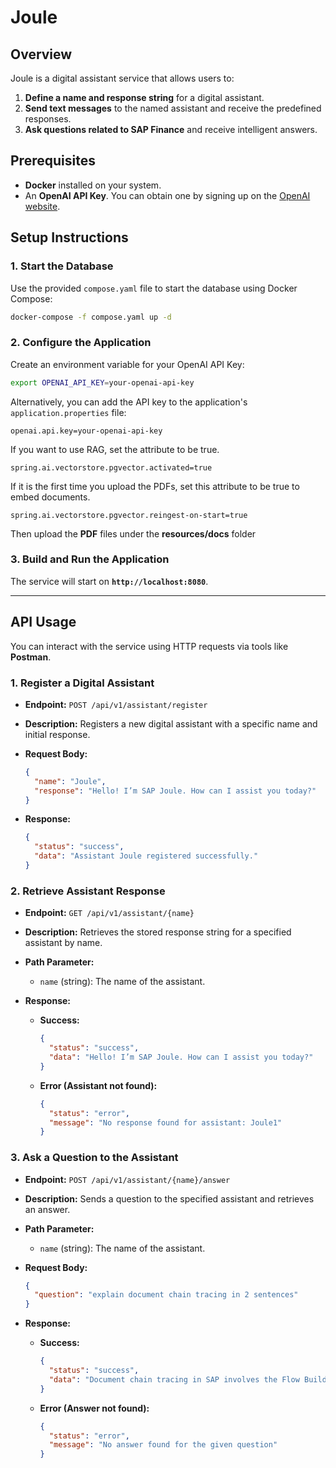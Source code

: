 # Joule

## Overview

Joule is a digital assistant service that allows users to:

1. **Define a name and response string** for a digital assistant.
2. **Send text messages** to the named assistant and receive the predefined responses.
3. **Ask questions related to SAP Finance** and receive intelligent answers.

## Prerequisites

- **Docker** installed on your system.
- An **OpenAI API Key**. You can obtain one by signing up on the [OpenAI website](https://openai.com/).

## Setup Instructions

### 1. Start the Database

Use the provided `compose.yaml` file to start the database using Docker Compose:

```bash
docker-compose -f compose.yaml up -d
```

### 2. Configure the Application

Create an environment variable for your OpenAI API Key:



  ```bash
  export OPENAI_API_KEY=your-openai-api-key
  ```


Alternatively, you can add the API key to the application's `application.properties` file:

```properties
openai.api.key=your-openai-api-key
```

If you want to use RAG, set the attribute to be true.

```properties
spring.ai.vectorstore.pgvector.activated=true
```

If it is the first time you upload the PDFs, set this attribute to be true to embed documents.

```properties
spring.ai.vectorstore.pgvector.reingest-on-start=true
```

Then upload the **PDF** files under the **resources/docs** folder

### 3. Build and Run the Application

The service will start on **`http://localhost:8080`**.

---

## API Usage

You can interact with the service using HTTP requests via tools like **Postman**.

### 1. Register a Digital Assistant

- **Endpoint:** `POST /api/v1/assistant/register`
- **Description:** Registers a new digital assistant with a specific name and initial response.
- **Request Body:**

  ```json
  {
    "name": "Joule",
    "response": "Hello! I’m SAP Joule. How can I assist you today?"
  }
  ```

- **Response:**

  ```json
  {
    "status": "success",
    "data": "Assistant Joule registered successfully."
  }
  ```

### 2. Retrieve Assistant Response

- **Endpoint:** `GET /api/v1/assistant/{name}`
- **Description:** Retrieves the stored response string for a specified assistant by name.
- **Path Parameter:**

    - `name` (string): The name of the assistant.

- **Response:**

    - **Success:**

      ```json
      {
        "status": "success",
        "data": "Hello! I’m SAP Joule. How can I assist you today?"
      }
      ```

    - **Error (Assistant not found):**

      ```json
      {
        "status": "error",
        "message": "No response found for assistant: Joule1"
      }
      ```

### 3. Ask a Question to the Assistant

- **Endpoint:** `POST /api/v1/assistant/{name}/answer`
- **Description:** Sends a question to the specified assistant and retrieves an answer.
- **Path Parameter:**

    - `name` (string): The name of the assistant.

- **Request Body:**

  ```json
  {
    "question": "explain document chain tracing in 2 sentences"
  }
  ```

- **Response:**

    - **Success:**

      ```json
      {
        "status": "success",
        "data": "Document chain tracing in SAP involves the Flow Builder following a sequence of steps to trace back and clear documents in a series of steps, starting from the current documents and moving through clearing documents in successive steps. This process helps in analyzing accounting scenarios such as accounts payable and receivable, payments, and bank statement postings, providing insights into liquidity items and cash flows."
      }
      ```

    - **Error (Answer not found):**

      ```json
      {
        "status": "error",
        "message": "No answer found for the given question"
      }
      ```
